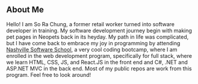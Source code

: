 <!--
**sorachung/sorachung** is a ✨ _special_ ✨ repository because its `README.md` (this file) appears on your GitHub profile.

Here are some ideas to get you started:

- 🔭 I’m currently working on ...
- 🌱 I’m currently learning ...
- 👯 I’m looking to collaborate on ...
- 🤔 I’m looking for help with ...
- 💬 Ask me about ...
- 📫 How to reach me: ...
- 😄 Pronouns: ...
- ⚡ Fun fact: ...
-->

## About Me

Hello! I am So Ra Chung, a former retail worker turned into software developer in training. My software development journey begin with making pet pages in Neopets back in its heyday. My path in life was complicated, but I have come back to embrace my joy in programming by attending [Nashville Software School](https://nashvillesoftwareschool.com/), a very cool coding bootcamp, where I am enrolled in the web development program, specifically for full stack, where we learn HTML, CSS, JS, and React.JS in the front end and C#, .NET and ASP.NET MVC in the back end. Most of my public repos are work from this program. Feel free to look around!
